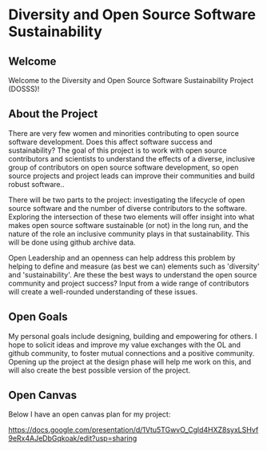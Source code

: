 # Diversity and Open Source Software Sustainability

## Welcome

Welcome to the Diversity and Open Source Software Sustainability Project (DOSSS)! 

## About the Project

There are very few women and minorities contributing to open source software development. Does this affect software success and sustainability? The goal of this project is to work with open source contributors and scientists to understand the effects of a diverse, inclusive group of contributors on open source software development, so open source projects and project leads can improve their communities and build robust software.. 

There will be two parts to the project: investigating the lifecycle of open source software and the number of diverse contributors to the software. Exploring the intersection of these two elements will offer insight into what makes open source software sustainable (or not) in the long run, and the nature of the role an inclusive community plays in that sustainability. This will be done using github archive data.   

Open Leadership and an openness can help address this problem by helping to define and measure (as best we can) elements such as 'diversity' and 'sustainability'. Are these the best ways to understand the open source community and project success? Input from a wide range of contributors will create a well-rounded understanding of these issues. 

## Open Goals

My personal goals include designing, building and empowering for others. I hope to solicit ideas and improve my value exchanges with the OL and github community, to foster mutual connections and a positive community. Opening up the project at the design phase will help me work on this, and will also create the best possible version of the project. 

## Open Canvas

Below I have an open canvas plan for my project:

https://docs.google.com/presentation/d/1Vtu5TGwvO_Cgld4HXZ8syxLSHvf9eRx4AJeDbGqkoak/edit?usp=sharing
